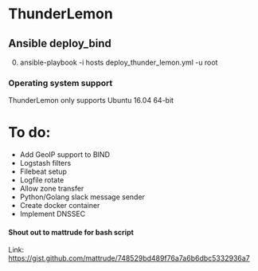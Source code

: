 # ThunderLemon
## Ansible deploy_bind
0. ansible-playbook -i hosts deploy_thunder_lemon.yml -u root



### Operating system support
ThunderLemon only supports Ubuntu 16.04 64-bit

# To do:
* Add GeoIP support to BIND
* Logstash filters
* Filebeat setup
* Logfile rotate
* Allow zone transfer
* Python/Golang slack message sender
* Create docker container
* Implement DNSSEC

#### Shout out to mattrude for bash script
Link: https://gist.github.com/mattrude/748529bd489f76a7a6b6dbc5332936a7
